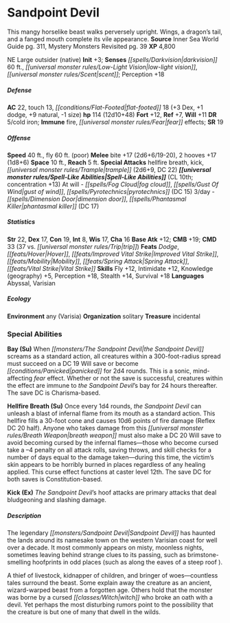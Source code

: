 ﻿---
cssclass: [monsters]
title1: Sandpoint Devil
desc_short: This mangy horselike beast walks perversely upright. Wings, a dragon's
  tail, and a fanged mouth complete its vile appearance.
title2: Sandpoint Devil
CR: 8
sources:
- name: Inner Sea World Guide
  page: 311
  link: http://paizo.com/store/games/roleplayingGames/p/pathfinderRPG/paizo/pathfinderChronicles/v5748btpy8ief
- name: Mystery Monsters Revisited
  page: 39
  link: http://paizo.com/products/btpy8v2z?Pathfinder-Campaign-Setting-Mystery-Monsters-Revisited
XP: 4800
alignment: NE
size: Large
type: outsider
subtypes:
- native
initiative:
  bonus: 3
senses:
  darkvision: 60
  low-light vision: true
  scent: true
AC:
  AC: 22
  touch: 13
  flat_footed: 18
  components:
    dex: 3
    dodge: 1
    natural: 9
    size: -1
HP:
  HP: 114
  long: 12d10+48
saves:
  fort: 12
  ref: 7
  will: 11
DR:
- amount: 5
  weakness: cold iron
immunities:
- fire
- fear effects
SR: 19
speeds:
  base: 40
  fly: 60
  fly_maneuverability: poor
attacks:
  melee:
  - - text: bite +17 (2d6+6/19-20)
      entries:
      - - damage: 2d6+6
          crit_range: 19-20
      attack: bite
      bonus:
      - 17
    - text: 2 hooves +17 (1d8+6)
      entries:
      - - damage: 1d8+6
      count: 2
      attack: hooves
      bonus:
      - 17
  special:
  - hellfire breath
  - kick
  - trample (2d6+9, DC 22)
space: 10
reach: 5
spell_like_abilities:
  entries:
  - name: fog cloud
    source: default
    freq: At will
  - name: gust of wind
    source: default
    freq: At will
  - name: pyrotechnics
    source: default
    freq: At will
    DC: 15
  - name: dimension door
    source: default
    freq: 3/day
  - name: phantasmal killer
    source: default
    freq: 3/day
    DC: 17
  sources:
  - name: default
    CL: 10
    concentration: 13
ability_scores:
  STR: 22
  DEX: 17
  CON: 19
  INT: 8
  WIS: 17
  CHA: 16
BAB: 12
CMB: 19
CMD: 33
CMD_other: 37 vs. trip
feats:
- name: Dodge
- name: Hover
- name: Improved Vital Strike
- name: Mobility
- name: Spring Attack
- name: Vital Strike
skills:
  Fly: 12
  Intimidate: 12
  Knowledge (geography): 5
  Perception: 18
  Stealth: 14
  Survival: 18
languages:
- Abyssal
- Varisian
ecology:
  environment: any (Varisia)
  organization: solitary
  treasure_type: incidental
special_abilities:
  Bay (Su): When the Sandpoint Devil screams as a standard action, all creatures within
    a 300-foot-radius spread must succeed on a DC 19 Will save or become panicked
    for 2d4 rounds. This is a sonic, mind-affecting fear effect. Whether or not the
    save is successful, creatures within the effect are immune to the Sandpoint Devil's
    bay for 24 hours thereafter. The save DC is Charisma-based.
  Hellfire Breath (Su): Once every 1d4 rounds, the Sandpoint Devil can unleash a blast
    of infernal flame from its mouth as a standard action. This hellfire fills a 30-foot
    cone and causes 10d6 points of fire damage (Reflex DC 20 half). Anyone who takes
    damage from this breath weapon must also make a DC 20 Will save to avoid becoming
    cursed by the infernal flames-those who become cursed take a -4 penalty on all
    attack rolls, saving throws, and skill checks for a number of days equal to the
    damage taken-during this time, the victim's skin appears to be horribly burned
    in places regardless of any healing applied. This curse effect functions at caster
    level 12th. The save DC for both saves is Constitution-based.
  Kick (Ex): The Sandpoint Devil's hoof attacks are primary attacks that deal bludgeoning
    and slashing damage.
desc_long: |-
  The legendary Sandpoint Devil has haunted the lands around its namesake town on the western Varisian coast for well over a decade. It most commonly appears on misty, moonless nights, sometimes leaving behind strange clues to its passing, such as brimstone-smelling hoofprints in odd places (such as along the eaves of a steep roof ).

  A thief of livestock, kidnapper of children, and bringer of woes-countless tales surround the beast. Some explain away the creature as an ancient, wizard-warped beast from a forgotten age. Others hold that the monster was borne by a cursed witch who broke an oath with a devil. Yet perhaps the most disturbing rumors point to the possibility that the creature is but one of many that dwell in the wilds.

---

# Sandpoint Devil
This mangy horselike beast walks perversely upright. Wings, a dragon’s tail, and a fanged mouth complete its vile appearance.
**Source** Inner Sea World Guide pg. 311, Mystery Monsters Revisited pg. 39
**XP** 4,800

NE Large outsider (native)
**Init** +3; **Senses** _[[spells/Darkvision|darkvision]]_ 60 ft., _[[universal monster rules/Low-Light Vision|low-light vision]]_, _[[universal monster rules/Scent|scent]]_; Perception +18

##### Defense

**AC** 22, touch 13, _[[conditions/Flat-Footed|flat-footed]]_ 18 (+3 Dex, +1 dodge, +9 natural, -1 size)
**hp** 114 (12d10+48)
**Fort** +12, **Ref** +7, **Will** +11
**DR** 5/cold iron; **Immune** fire, _[[universal monster rules/Fear|fear]]_ effects; **SR** 19

##### Offense
**Speed** 40 ft., fly 60 ft. (poor)
**Melee** bite +17 (2d6+6/19-20), 2 hooves +17 (1d8+6)
**Space** 10 ft., **Reach** 5 ft.
**Special Attacks** hellfire breath, kick, _[[universal monster rules/Trample|trample]]_ (2d6+9, DC 22)
**_[[universal monster rules/Spell-Like Abilities|Spell-Like Abilities]]_** (CL 10th; concentration +13)
At will - _[[spells/Fog Cloud|fog cloud]]_, _[[spells/Gust Of Wind|gust of wind]]_, _[[spells/Pyrotechnics|pyrotechnics]]_ (DC 15)
3/day - _[[spells/Dimension Door|dimension door]]_, _[[spells/Phantasmal Killer|phantasmal killer]]_ (DC 17)

##### Statistics
**Str** 22, **Dex** 17, **Con** 19, **Int** 8, **Wis** 17, **Cha** 16
**Base Atk** +12; **CMB** +19; **CMD** 33 (37 vs. _[[universal monster rules/Trip|trip]]_)
**Feats** _Dodge_, _[[feats/Hover|Hover]]_, _[[feats/Improved Vital Strike|Improved Vital Strike]]_, _[[feats/Mobility|Mobility]]_, _[[feats/Spring Attack|Spring Attack]]_, _[[feats/Vital Strike|Vital Strike]]_
**Skills** Fly +12, Intimidate +12, Knowledge (geography) +5, Perception +18, Stealth +14, Survival +18
**Languages** Abyssal, Varisian

##### Ecology

**Environment** any (Varisia)
**Organization** solitary
**Treasure** incidental

### Special Abilities

**Bay (Su)** When _[[monsters/The Sandpoint Devil|the Sandpoint Devil]]_ screams as a standard action, all creatures within a 300-foot-radius spread must succeed on a DC 19 Will save or become _[[conditions/Panicked|panicked]]_ for 2d4 rounds. This is a sonic, mind-affecting _fear_ effect. Whether or not the save is successful, creatures within the effect are immune to _the Sandpoint Devil_’s bay for 24 hours thereafter. The save DC is Charisma-based.

**Hellfire Breath (Su)** Once every 1d4 rounds, _the Sandpoint Devil_ can unleash a blast of infernal flame from its mouth as a standard action. This hellfire fills a 30-foot cone and causes 10d6 points of fire damage (Reflex DC 20 half). Anyone who takes damage from this _[[universal monster rules/Breath Weapon|breath weapon]]_ must also make a DC 20 Will save to avoid becoming cursed by the infernal flames—those who become cursed take a –4 penalty on all attack rolls, saving throws, and skill checks for a number of days equal to the damage taken—during this time, the victim’s skin appears to be horribly burned in places regardless of any healing applied. This curse effect functions at caster level 12th. The save DC for both saves is Constitution-based.

**Kick (Ex)** _The Sandpoint Devil_’s hoof attacks are primary attacks that deal bludgeoning and slashing damage.

##### Description

The legendary _[[monsters/Sandpoint Devil|Sandpoint Devil]]_ has haunted the lands around its namesake town on the western Varisian coast for well over a decade. It most commonly appears on misty, moonless nights, sometimes leaving behind strange clues to its passing, such as brimstone-smelling hoofprints in odd places (such as along the eaves of a steep roof ).

A thief of livestock, kidnapper of children, and bringer of woes—countless tales surround the beast. Some explain away the creature as an ancient, wizard-warped beast from a forgotten age. Others hold that the monster was borne by a cursed _[[classes/Witch|witch]]_ who broke an oath with a devil. Yet perhaps the most disturbing rumors point to the possibility that the creature is but one of many that dwell in the wilds.